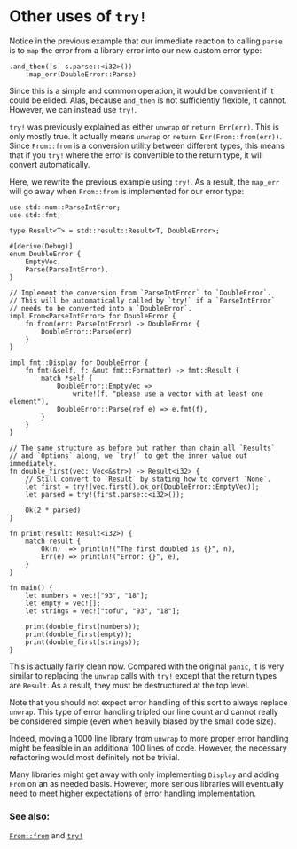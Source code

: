 # Other uses of `try!`

Notice in the previous example that our immediate reaction to calling 
`parse` is to `map` the error from a library error into our new custom 
error type:

```rust,ignore
.and_then(|s| s.parse::<i32>())
    .map_err(DoubleError::Parse)
```

Since this is a simple and common operation, it would be convenient if it 
could be elided. Alas, because `and_then` is not sufficiently flexible, it 
cannot. However, we can instead use `try!`.

`try!` was previously explained as either `unwrap` or `return Err(err)`. 
This is only mostly true. It actually means `unwrap` or 
`return Err(From::from(err))`. Since `From::from` is a conversion utility 
between different types, this means that if you `try!` where the error is 
convertible to the return type, it will convert automatically.

Here, we rewrite the previous example using `try!`. As a result, the 
`map_err` will go away when `From::from` is implemented for our error type:

```rust,editable
use std::num::ParseIntError;
use std::fmt;

type Result<T> = std::result::Result<T, DoubleError>;

#[derive(Debug)]
enum DoubleError {
    EmptyVec,
    Parse(ParseIntError),
}

// Implement the conversion from `ParseIntError` to `DoubleError`. 
// This will be automatically called by `try!` if a `ParseIntError` 
// needs to be converted into a `DoubleError`.
impl From<ParseIntError> for DoubleError {
    fn from(err: ParseIntError) -> DoubleError {
        DoubleError::Parse(err)
    }
}

impl fmt::Display for DoubleError {
    fn fmt(&self, f: &mut fmt::Formatter) -> fmt::Result {
        match *self {
            DoubleError::EmptyVec =>
                write!(f, "please use a vector with at least one element"),
            DoubleError::Parse(ref e) => e.fmt(f),
        }
    }
}

// The same structure as before but rather than chain all `Results`
// and `Options` along, we `try!` to get the inner value out immediately.
fn double_first(vec: Vec<&str>) -> Result<i32> {
    // Still convert to `Result` by stating how to convert `None`.
    let first = try!(vec.first().ok_or(DoubleError::EmptyVec));
    let parsed = try!(first.parse::<i32>());

    Ok(2 * parsed)
}

fn print(result: Result<i32>) {
    match result {
        Ok(n)  => println!("The first doubled is {}", n),
        Err(e) => println!("Error: {}", e),
    }
}

fn main() {
    let numbers = vec!["93", "18"];
    let empty = vec![];
    let strings = vec!["tofu", "93", "18"];

    print(double_first(numbers));
    print(double_first(empty));
    print(double_first(strings));
}
```

This is actually fairly clean now. Compared with the original `panic`, it 
is very similar to replacing the `unwrap` calls with `try!` except that the 
return types are `Result`. As a result, they must be destructured at the 
top level.

Note that you should not expect error handling of this sort to always 
replace `unwrap`. This type of error handling tripled our line count and 
cannot really be considered simple (even when heavily biased by the small 
code size).

Indeed, moving a 1000 line library from `unwrap` to more proper error 
handling might be feasible in an additional 100 lines of code. However, the 
necessary refactoring would most definitely not be trivial.

Many libraries might get away with only implementing `Display` and 
adding `From` on an as needed basis. However, more serious libraries will 
eventually need to meet higher expectations of error handling implementation.

### See also:

[`From::from`][from] and [`try!`][try]

[from]: https://doc.rust-lang.org/std/convert/trait.From.html
[try]: https://doc.rust-lang.org/std/macro.try!.html
